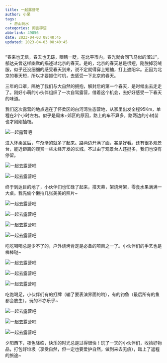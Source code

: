 ```yaml
---
title: 一起露营吧
author: 小呆
tags:
  - 游山玩水
categories: 闲言碎语
abbrlink: 49856
date: 2023-04-03 08:40:45
updated: 2023-04-03 08:40:45
---
```


“春来也无信，春去也无踪，眼睛一眨，在北平市内，春光就会同飞马似的溜过”，郁达夫曾这样幽默的描述过北京的春天。是的，北京的春天总是很短，刚脱掉羽绒服，似乎还没细细的感受春天到来，说不定就得穿上短袖，打上遮阳伞。正因为北京的春天短，所以才要抓住时机，去感受一下北京的春天。

三年的口罩，隔绝了我们与大自然的拥抱，解封后的第一个春天，是时候出去走走了。刚好小萌的小伙伴组织了一次自驾露营，借着这个机会，去好好感受一下春天的味道。

<!--more-->

我们这次露营的地点选在了怀柔区的白河湾生态营地，从家里出发全程95Km，单程在2个小时左右。似乎是周末+郊区的原因，路上的车不算多，路两边的小树苗也才刚刚抽枝。

![一起露营吧](http://img.xdxmblog.cn/images/image_20230403085753.jpg)

进入怀柔区后，车渐渐的就多了起来。路两边开满了画，甚是好看。还有很多观景台，能近距离的观赏一些未经开发的长城。不过由于观景台人还挺多，我们也没有停留。

![一起去露营吧](http://img.xdxmblog.cn/images/image_20230403091215.jpg)

![一起去露营吧](http://img.xdxmblog.cn/images/image_20230403090002.jpg)

终于到达目的地了，小伙伴们也忙碌了起来，搭天幕，架烧烤架，零食水果满满一大桌。我先偷个懒拍几张美美的照片~

![一起去露营吧](http://img.xdxmblog.cn/images/image_20230403091643.jpg)

![一起去露营吧](http://img.xdxmblog.cn/images/image_20230403092628.jpg)

![一起去露营吧](http://img.xdxmblog.cn/images/image_20230403092634.jpg)

![一起去露营吧](http://img.xdxmblog.cn/images/image_20230403092651.jpg)

吃吃喝喝总是少不了的，户外烧烤肯定是必备的项目之一了。小伙伴们的手艺也是棒棒哒~

![一起去露营吧](http://img.xdxmblog.cn/images/image_20230403092126.jpg)

![一起去露营吧](http://img.xdxmblog.cn/images/image_20230403092107.jpg)

![一起去露营吧](http://img.xdxmblog.cn/images/image_20230403092646.jpg)

吃饱喝足，小伙伴们有的打牌（输了要表演界面的哟），有的钓鱼（最后所有的鱼都会放生），玩的不亦乐乎~

![一起去露营吧](http://img.xdxmblog.cn/images/image_20230403092056.jpg)

![一起去露营吧](http://img.xdxmblog.cn/images/image_20230403092225.jpg)

![一起去露营吧](http://img.xdxmblog.cn/images/image_20230403092205.jpg)

夕阳西下，夜色降临，快乐的时光总是过得很快！玩了一天的小伙伴们，收拾好物品，打包好垃圾（享受自然，但一定也要爱护自然，做到来去无痕），踏上了返程的旅途~
